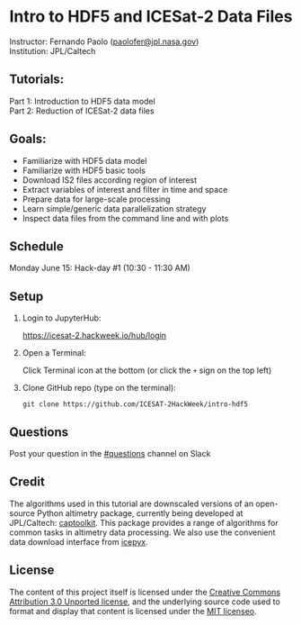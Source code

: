 # Intro to HDF5 and ICESat-2 Data Files

Instructor: Fernando Paolo (paolofer@jpl.nasa.gov)  
Institution: JPL/Caltech

## Tutorials:  

Part 1: Introduction to HDF5 data model  
Part 2: Reduction of ICESat-2 data files  

## Goals:  

- Familiarize with HDF5 data model  
- Familiarize with HDF5 basic tools  
- Download IS2 files according region of interest  
- Extract variables of interest and filter in time and space  
- Prepare data for large-scale processing  
- Learn simple/generic data parallelization strategy  
- Inspect data files from the command line and with plots  

## Schedule

Monday June 15: Hack-day #1 (10:30 - 11:30 AM)

## Setup

1. Login to JupyterHub:

    https://icesat-2.hackweek.io/hub/login

2. Open a Terminal:

    Click Terminal icon at the bottom (or click the `+` sign on the top left)

3. Clone GitHub repo (type on the terminal):

    `git clone https://github.com/ICESAT-2HackWeek/intro-hdf5`

## Questions

Post your question in the [#questions](https://icesat2hackweek.slack.com/archives/C014V14KA3G) channel on Slack

## Credit

The algorithms used in this tutorial are downscaled versions of an open-source Python altimetry package, currently being developed at JPL/Caltech: [captoolkit](https://github.com/fspaolo/captoolkit). This package provides a range of algorithms for common tasks in altimetry data processing. We also use the convenient data download interface from [icepyx](https://github.com/icesat2py/icepyx). 

## License

The content of this project itself is licensed under the [Creative Commons Attribution 3.0 Unported license](https://creativecommons.org/licenses/by/3.0/), and the underlying source code used to format and display that content is licensed under the [MIT licenseo](https://github.com/github/choosealicense.com/blob/gh-pages/LICENSE.md).
